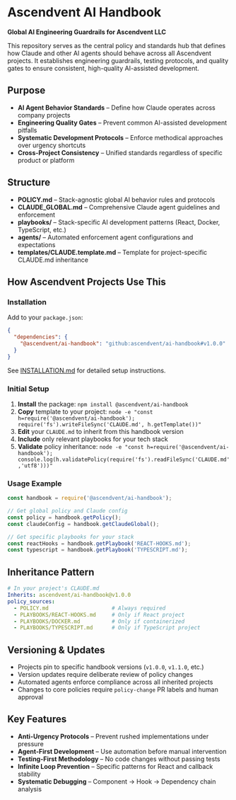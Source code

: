 # Ascendvent AI Handbook

**Global AI Engineering Guardrails for Ascendvent LLC**

This repository serves as the central policy and standards hub that defines how Claude and other AI agents should behave across all Ascendvent projects. It establishes engineering guardrails, testing protocols, and quality gates to ensure consistent, high-quality AI-assisted development.

## Purpose
- **AI Agent Behavior Standards** – Define how Claude operates across company projects
- **Engineering Quality Gates** – Prevent common AI-assisted development pitfalls
- **Systematic Development Protocols** – Enforce methodical approaches over urgency shortcuts
- **Cross-Project Consistency** – Unified standards regardless of specific product or platform

## Structure
- **POLICY.md** – Stack-agnostic global AI behavior rules and protocols
- **CLAUDE_GLOBAL.md** – Comprehensive Claude agent guidelines and enforcement
- **playbooks/** – Stack-specific AI development patterns (React, Docker, TypeScript, etc.)
- **agents/** – Automated enforcement agent configurations and expectations
- **templates/CLAUDE.template.md** – Template for project-specific CLAUDE.md inheritance

## How Ascendvent Projects Use This

### Installation

Add to your `package.json`:
```json
{
  "dependencies": {
    "@ascendvent/ai-handbook": "github:ascendvent/ai-handbook#v1.0.0"
  }
}
```

See [INSTALLATION.md](./INSTALLATION.md) for detailed setup instructions.

### Initial Setup
1. **Install** the package: `npm install @ascendvent/ai-handbook`
2. **Copy** template to your project: `node -e "const h=require('@ascendvent/ai-handbook'); require('fs').writeFileSync('CLAUDE.md', h.getTemplate())"`
3. **Edit** your `CLAUDE.md` to inherit from this handbook version
4. **Include** only relevant playbooks for your tech stack
5. **Validate** policy inheritance: `node -e "const h=require('@ascendvent/ai-handbook'); console.log(h.validatePolicy(require('fs').readFileSync('CLAUDE.md','utf8')))"`

### Usage Example
```javascript
const handbook = require('@ascendvent/ai-handbook');

// Get global policy and Claude config
const policy = handbook.getPolicy();
const claudeConfig = handbook.getClaudeGlobal();

// Get specific playbooks for your stack
const reactHooks = handbook.getPlaybook('REACT-HOOKS.md');
const typescript = handbook.getPlaybook('TYPESCRIPT.md');
```

## Inheritance Pattern
```yaml
# In your project's CLAUDE.md
Inherits: ascendvent/ai-handbook@v1.0.0
policy_sources:
  - POLICY.md                    # Always required
  - PLAYBOOKS/REACT-HOOKS.md     # Only if React project
  - PLAYBOOKS/DOCKER.md          # Only if containerized
  - PLAYBOOKS/TYPESCRIPT.md      # Only if TypeScript project
```

## Versioning & Updates
- Projects pin to specific handbook versions (`v1.0.0`, `v1.1.0`, etc.)
- Version updates require deliberate review of policy changes
- Automated agents enforce compliance across all inherited projects
- Changes to core policies require `policy-change` PR labels and human approval

## Key Features
- **Anti-Urgency Protocols** – Prevent rushed implementations under pressure
- **Agent-First Development** – Use automation before manual intervention
- **Testing-First Methodology** – No code changes without passing tests
- **Infinite Loop Prevention** – Specific patterns for React and callback stability
- **Systematic Debugging** – Component → Hook → Dependency chain analysis

